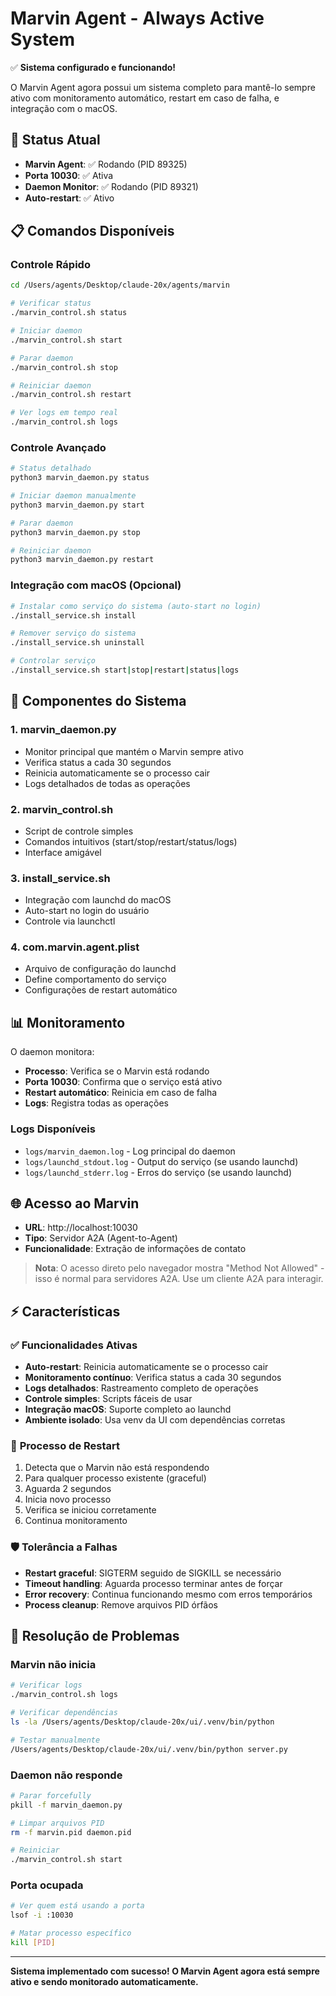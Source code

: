 # Marvin Agent - Always Active System

✅ **Sistema configurado e funcionando!**

O Marvin Agent agora possui um sistema completo para mantê-lo sempre ativo com monitoramento automático, restart em caso de falha, e integração com o macOS.

## 🚀 Status Atual

- **Marvin Agent**: ✅ Rodando (PID 89325)
- **Porta 10030**: ✅ Ativa 
- **Daemon Monitor**: ✅ Rodando (PID 89321)
- **Auto-restart**: ✅ Ativo

## 📋 Comandos Disponíveis

### Controle Rápido
```bash
cd /Users/agents/Desktop/claude-20x/agents/marvin

# Verificar status
./marvin_control.sh status

# Iniciar daemon
./marvin_control.sh start

# Parar daemon
./marvin_control.sh stop

# Reiniciar daemon
./marvin_control.sh restart

# Ver logs em tempo real
./marvin_control.sh logs
```

### Controle Avançado
```bash
# Status detalhado
python3 marvin_daemon.py status

# Iniciar daemon manualmente
python3 marvin_daemon.py start

# Parar daemon
python3 marvin_daemon.py stop

# Reiniciar daemon
python3 marvin_daemon.py restart
```

### Integração com macOS (Opcional)
```bash
# Instalar como serviço do sistema (auto-start no login)
./install_service.sh install

# Remover serviço do sistema
./install_service.sh uninstall

# Controlar serviço
./install_service.sh start|stop|restart|status|logs
```

## 🔧 Componentes do Sistema

### 1. **marvin_daemon.py**
- Monitor principal que mantém o Marvin sempre ativo
- Verifica status a cada 30 segundos
- Reinicia automaticamente se o processo cair
- Logs detalhados de todas as operações

### 2. **marvin_control.sh** 
- Script de controle simples
- Comandos intuitivos (start/stop/restart/status/logs)
- Interface amigável

### 3. **install_service.sh**
- Integração com launchd do macOS
- Auto-start no login do usuário
- Controle via launchctl

### 4. **com.marvin.agent.plist**
- Arquivo de configuração do launchd
- Define comportamento do serviço
- Configurações de restart automático

## 📊 Monitoramento

O daemon monitora:
- **Processo**: Verifica se o Marvin está rodando
- **Porta 10030**: Confirma que o serviço está ativo
- **Restart automático**: Reinicia em caso de falha
- **Logs**: Registra todas as operações

### Logs Disponíveis
- `logs/marvin_daemon.log` - Log principal do daemon
- `logs/launchd_stdout.log` - Output do serviço (se usando launchd)
- `logs/launchd_stderr.log` - Erros do serviço (se usando launchd)

## 🌐 Acesso ao Marvin

- **URL**: http://localhost:10030
- **Tipo**: Servidor A2A (Agent-to-Agent)
- **Funcionalidade**: Extração de informações de contato

> **Nota**: O acesso direto pelo navegador mostra "Method Not Allowed" - isso é normal para servidores A2A. Use um cliente A2A para interagir.

## ⚡ Características

### ✅ **Funcionalidades Ativas**
- **Auto-restart**: Reinicia automaticamente se o processo cair
- **Monitoramento contínuo**: Verifica status a cada 30 segundos  
- **Logs detalhados**: Rastreamento completo de operações
- **Controle simples**: Scripts fáceis de usar
- **Integração macOS**: Suporte completo ao launchd
- **Ambiente isolado**: Usa venv da UI com dependências corretas

### 🔄 **Processo de Restart**
1. Detecta que o Marvin não está respondendo
2. Para qualquer processo existente (graceful)
3. Aguarda 2 segundos
4. Inicia novo processo
5. Verifica se iniciou corretamente
6. Continua monitoramento

### 🛡️ **Tolerância a Falhas**
- **Restart graceful**: SIGTERM seguido de SIGKILL se necessário
- **Timeout handling**: Aguarda processo terminar antes de forçar
- **Error recovery**: Continua funcionando mesmo com erros temporários
- **Process cleanup**: Remove arquivos PID órfãos

## 🚨 Resolução de Problemas

### Marvin não inicia
```bash
# Verificar logs
./marvin_control.sh logs

# Verificar dependências
ls -la /Users/agents/Desktop/claude-20x/ui/.venv/bin/python

# Testar manualmente
/Users/agents/Desktop/claude-20x/ui/.venv/bin/python server.py
```

### Daemon não responde
```bash
# Parar forcefully
pkill -f marvin_daemon.py

# Limpar arquivos PID
rm -f marvin.pid daemon.pid

# Reiniciar
./marvin_control.sh start
```

### Porta ocupada
```bash
# Ver quem está usando a porta
lsof -i :10030

# Matar processo específico
kill [PID]
```

---

**Sistema implementado com sucesso! O Marvin Agent agora está sempre ativo e sendo monitorado automaticamente.**